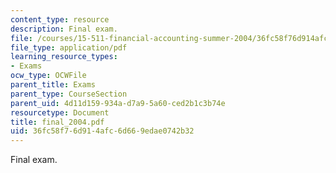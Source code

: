 ```yaml
---
content_type: resource
description: Final exam.
file: /courses/15-511-financial-accounting-summer-2004/36fc58f76d914afc6d669edae0742b32_final_2004.pdf
file_type: application/pdf
learning_resource_types:
- Exams
ocw_type: OCWFile
parent_title: Exams
parent_type: CourseSection
parent_uid: 4d11d159-934a-d7a9-5a60-ced2b1c3b74e
resourcetype: Document
title: final_2004.pdf
uid: 36fc58f7-6d91-4afc-6d66-9edae0742b32
---
```

Final exam.

